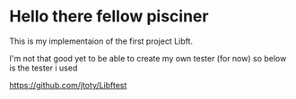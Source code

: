 # Hello there fellow pisciner

This is my implementaion of the first project Libft.

I'm not that good yet to be able to create my own tester (for now) so below is the tester i used

https://github.com/jtoty/Libftest
